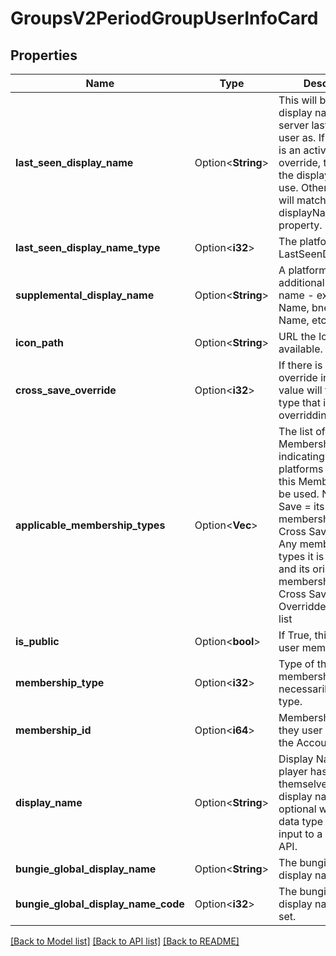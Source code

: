 # GroupsV2PeriodGroupUserInfoCard

## Properties

Name | Type | Description | Notes
------------ | ------------- | ------------- | -------------
**last_seen_display_name** | Option<**String**> | This will be the display name the clan server last saw the user as. If the account is an active cross save override, this will be the display name to use. Otherwise, this will match the displayName property. | [optional]
**last_seen_display_name_type** | Option<**i32**> | The platform of the LastSeenDisplayName | [optional]
**supplemental_display_name** | Option<**String**> | A platform specific additional display name - ex: psn Real Name, bnet Unique Name, etc. | [optional]
**icon_path** | Option<**String**> | URL the Icon if available. | [optional]
**cross_save_override** | Option<**i32**> | If there is a cross save override in effect, this value will tell you the type that is overridding this one. | [optional]
**applicable_membership_types** | Option<**Vec<i32>**> | The list of Membership Types indicating the platforms on which this Membership can be used.   Not in Cross Save = its original membership type. Cross Save Primary = Any membership types it is overridding, and its original membership type Cross Save Overridden = Empty list | [optional]
**is_public** | Option<**bool**> | If True, this is a public user membership. | [optional]
**membership_type** | Option<**i32**> | Type of the membership. Not necessarily the native type. | [optional]
**membership_id** | Option<**i64**> | Membership ID as they user is known in the Accounts service | [optional]
**display_name** | Option<**String**> | Display Name the player has chosen for themselves. The display name is optional when the data type is used as input to a platform API. | [optional]
**bungie_global_display_name** | Option<**String**> | The bungie global display name, if set. | [optional]
**bungie_global_display_name_code** | Option<**i32**> | The bungie global display name code, if set. | [optional]

[[Back to Model list]](../README.md#documentation-for-models) [[Back to API list]](../README.md#documentation-for-api-endpoints) [[Back to README]](../README.md)


